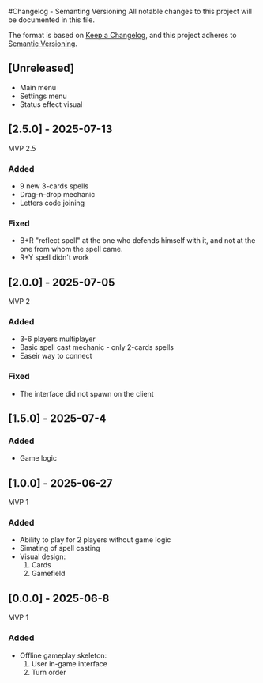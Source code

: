 #Changelog - Semanting Versioning
All notable changes to this project will be documented in this file.

The format is based on [Keep a Changelog](https://keepachangelog.com/en/1.1.0/),
and this project adheres to [Semantic Versioning](https://semver.org/spec/v2.0.0.html).

## [Unreleased]

- Main menu
- Settings menu
- Status effect visual
## [2.5.0] - 2025-07-13
MVP 2.5
### Added
- 9 new 3-cards spells
- Drag-n-drop mechanic
- Letters code joining

### Fixed
- B+R "reflect spell" at the one who defends himself with it, and not at the one from whom the spell came.
- R+Y spell didn't work
## [2.0.0] - 2025-07-05
MVP 2
### Added
- 3-6 players multiplayer
- Basic spell cast mechanic - only 2-cards spells
- Easeir way to connect

### Fixed
-  The interface did not spawn on the client

## [1.5.0] - 2025-07-4
### Added
- Game logic
## [1.0.0] - 2025-06-27
MVP 1
### Added
- Ability to play for 2 players without game logic
- Simating of spell casting
- Visual design:
	1. Cards
	2. Gamefield

## [0.0.0] - 2025-06-8
MVP 1
### Added
- Offline gameplay skeleton:
	1. User in-game interface
	2. Turn order



